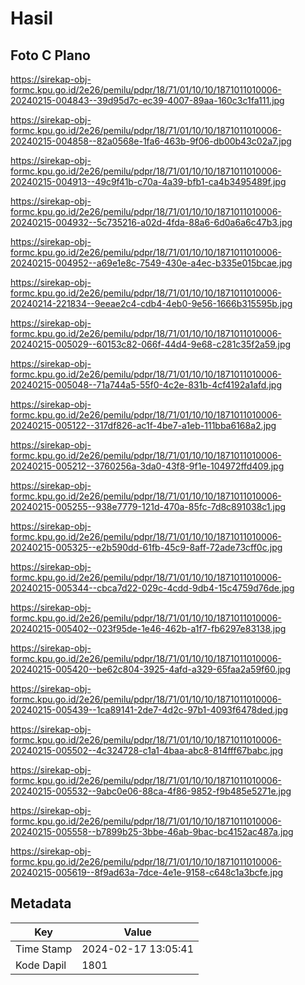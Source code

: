 # Hasil

## Foto C Plano

https://sirekap-obj-formc.kpu.go.id/2e26/pemilu/pdpr/18/71/01/10/10/1871011010006-20240215-004843--39d95d7c-ec39-4007-89aa-160c3c1fa111.jpg

https://sirekap-obj-formc.kpu.go.id/2e26/pemilu/pdpr/18/71/01/10/10/1871011010006-20240215-004858--82a0568e-1fa6-463b-9f06-db00b43c02a7.jpg

https://sirekap-obj-formc.kpu.go.id/2e26/pemilu/pdpr/18/71/01/10/10/1871011010006-20240215-004913--49c9f41b-c70a-4a39-bfb1-ca4b3495489f.jpg

https://sirekap-obj-formc.kpu.go.id/2e26/pemilu/pdpr/18/71/01/10/10/1871011010006-20240215-004932--5c735216-a02d-4fda-88a6-6d0a6a6c47b3.jpg

https://sirekap-obj-formc.kpu.go.id/2e26/pemilu/pdpr/18/71/01/10/10/1871011010006-20240215-004952--a69e1e8c-7549-430e-a4ec-b335e015bcae.jpg

https://sirekap-obj-formc.kpu.go.id/2e26/pemilu/pdpr/18/71/01/10/10/1871011010006-20240214-221834--9eeae2c4-cdb4-4eb0-9e56-1666b315595b.jpg

https://sirekap-obj-formc.kpu.go.id/2e26/pemilu/pdpr/18/71/01/10/10/1871011010006-20240215-005029--60153c82-066f-44d4-9e68-c281c35f2a59.jpg

https://sirekap-obj-formc.kpu.go.id/2e26/pemilu/pdpr/18/71/01/10/10/1871011010006-20240215-005048--71a744a5-55f0-4c2e-831b-4cf4192a1afd.jpg

https://sirekap-obj-formc.kpu.go.id/2e26/pemilu/pdpr/18/71/01/10/10/1871011010006-20240215-005122--317df826-ac1f-4be7-a1eb-111bba6168a2.jpg

https://sirekap-obj-formc.kpu.go.id/2e26/pemilu/pdpr/18/71/01/10/10/1871011010006-20240215-005212--3760256a-3da0-43f8-9f1e-104972ffd409.jpg

https://sirekap-obj-formc.kpu.go.id/2e26/pemilu/pdpr/18/71/01/10/10/1871011010006-20240215-005255--938e7779-121d-470a-85fc-7d8c891038c1.jpg

https://sirekap-obj-formc.kpu.go.id/2e26/pemilu/pdpr/18/71/01/10/10/1871011010006-20240215-005325--e2b590dd-61fb-45c9-8aff-72ade73cff0c.jpg

https://sirekap-obj-formc.kpu.go.id/2e26/pemilu/pdpr/18/71/01/10/10/1871011010006-20240215-005344--cbca7d22-029c-4cdd-9db4-15c4759d76de.jpg

https://sirekap-obj-formc.kpu.go.id/2e26/pemilu/pdpr/18/71/01/10/10/1871011010006-20240215-005402--023f95de-1e46-462b-a1f7-fb6297e83138.jpg

https://sirekap-obj-formc.kpu.go.id/2e26/pemilu/pdpr/18/71/01/10/10/1871011010006-20240215-005420--be62c804-3925-4afd-a329-65faa2a59f60.jpg

https://sirekap-obj-formc.kpu.go.id/2e26/pemilu/pdpr/18/71/01/10/10/1871011010006-20240215-005439--1ca89141-2de7-4d2c-97b1-4093f6478ded.jpg

https://sirekap-obj-formc.kpu.go.id/2e26/pemilu/pdpr/18/71/01/10/10/1871011010006-20240215-005502--4c324728-c1a1-4baa-abc8-814fff67babc.jpg

https://sirekap-obj-formc.kpu.go.id/2e26/pemilu/pdpr/18/71/01/10/10/1871011010006-20240215-005532--9abc0e06-88ca-4f86-9852-f9b485e5271e.jpg

https://sirekap-obj-formc.kpu.go.id/2e26/pemilu/pdpr/18/71/01/10/10/1871011010006-20240215-005558--b7899b25-3bbe-46ab-9bac-bc4152ac487a.jpg

https://sirekap-obj-formc.kpu.go.id/2e26/pemilu/pdpr/18/71/01/10/10/1871011010006-20240215-005619--8f9ad63a-7dce-4e1e-9158-c648c1a3bcfe.jpg


## Metadata

| Key        | Value               |
| ---------- | ------------------- |
| Time Stamp | 2024-02-17 13:05:41 |
| Kode Dapil | 1801                |




